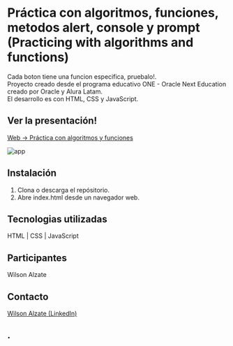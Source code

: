 # Práctica con algoritmos, funciones, metodos alert, console y prompt (Practicing with algorithms and functions)
Cada boton tiene una funcion especifica, pruebalo!.\
Proyecto creado desde el programa educativo ONE - Oracle Next Education creado por Oracle y Alura Latam.\
El desarrollo es con HTML, CSS y JavaScript.    

## Ver la presentación!
[Web -> Práctica con algoritmos y funciones](https://wilalz.github.io/Practica-algoritmos-funciones/)
  

<!-- imagen -->
![app](https://github.com/Wilalz/js-curso-2-Oracle-ONE/blob/260d9bd66ba491ff6ed654102243081ee832b7ea/Funciones%20en%20botones.jpg)

## Instalación
1. Clona o descarga el repósitorio.
2. Abre index.html desde un navegador web.

## Tecnologias utilizadas
HTML | CSS | JavaScript

## Participantes
Wilson Alzate

## Contacto
[Wilson Alzate (LinkedIn)](https://www.linkedin.com/in/wilson-alzate-pineda/)



## .
